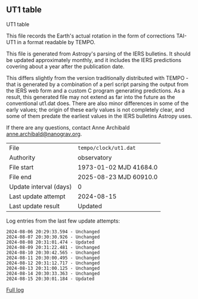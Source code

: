 
## UT1 table

UT1 table

This file records the Earth's actual rotation in the form of
corrections TAI-UT1 in a format readable by TEMPO.

This file is generated from Astropy's parsing of the IERS
bulletins. It should be updated approximately monthly, and it
includes the IERS predictions covering about a year after the
publication date.

This differs slightly from the version traditionally distributed
with TEMPO - that is generated by a combination of a perl script
parsing the output from the IERS web form and a custom C program
generating predictions. As a result, this generated file may not
extend as far into the future as the conventional ut1.dat does.
There are also minor differences in some of the early values; the
origin of these early values is not completely clear, and some of
them predate the earliest values in the IERS bulletins Astropy uses.

If there are any questions, contact Anne Archibald
<anne.archibald@nanograv.org>.

|     |     |
|:--- |:--- |
| File | `tempo/clock/ut1.dat` |
| Authority | observatory |
| File start | 1973-01-02 MJD 41684.0 |
| File end | 2025-08-23 MJD 60910.0 |
| Update interval (days) | 0 |
| Last update attempt | 2024-08-15 |
| Last update result | Updated |

Log entries from the last few update attempts:
```
2024-08-06 20:29:33.594 - Unchanged
2024-08-07 20:30:30.926 - Unchanged
2024-08-08 20:31:01.474 - Updated
2024-08-09 20:31:22.481 - Unchanged
2024-08-10 20:30:42.565 - Unchanged
2024-08-11 20:30:00.495 - Unchanged
2024-08-12 20:31:12.717 - Unchanged
2024-08-13 20:31:00.125 - Unchanged
2024-08-14 20:30:33.363 - Unchanged
2024-08-15 20:30:01.184 - Updated
```
[Full log](https://raw.githubusercontent.com/ipta/pulsar-clock-corrections/main/log/tempo/clock/ut1.dat.log)
